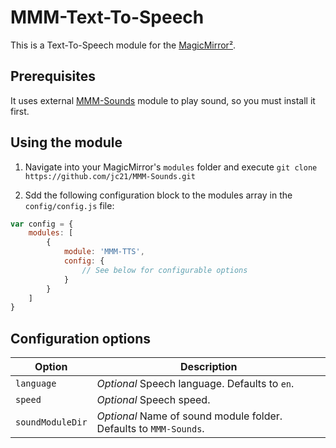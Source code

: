 # MMM-Text-To-Speech

This is a Text-To-Speech module for the [MagicMirror²](https://github.com/MichMich/MagicMirror/).

## Prerequisites

It uses external [MMM-Sounds](https://github.com/jc21/MMM-Sounds) module to play sound, so you must install it first.

## Using the module

1. Navigate into your MagicMirror's `modules` folder and execute `git clone https://github.com/jc21/MMM-Sounds.git`

2. Sdd the following configuration block to the modules array in the `config/config.js` file:
```js
var config = {
    modules: [
        {
            module: 'MMM-TTS',
            config: {
                // See below for configurable options
            }
        }
    ]
}
```

## Configuration options

| Option           | Description
|----------------- |-----------
| `language`        | *Optional* Speech language. Defaults to `en`.
| `speed`        | *Optional* Speech speed.
| `soundModuleDir`        | *Optional* Name of sound module folder. Defaults to `MMM-Sounds`.
